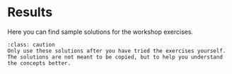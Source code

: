 # Results

Here you can find sample solutions for the workshop exercises.

```{admonition} Caution
:class: caution
Only use these solutions after you have tried the exercises yourself. The solutions are not meant to be copied, but to help you understand the concepts better.
```
